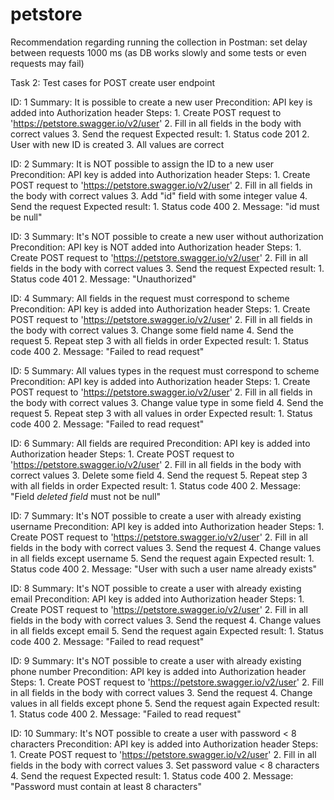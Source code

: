 # petstore

Recommendation regarding running the collection in Postman: set delay between requests 1000 ms (as DB works slowly and some tests or even requests may fail)

Task 2: Test cases for POST create user endpoint

ID: 1
Summary: It is possible to create a new user
Precondition: API key is added into Authorization header
Steps:
    1. Create POST request to 'https://petstore.swagger.io/v2/user'
    2. Fill in all fields in the body with correct values
    3. Send the request
Expected result:
    1. Status code 201
    2. User with new ID is created
    3. All values are correct

ID: 2
Summary: It is NOT possible to assign the ID to a new user
Precondition: API key is added into Authorization header
Steps:
    1. Create POST request to 'https://petstore.swagger.io/v2/user'
    2. Fill in all fields in the body with correct values
    3. Add "id" field with some integer value
    4. Send the request
Expected result:
    1. Status code 400
    2. Message: "id must be null"

ID: 3
Summary: It's NOT possible to create a new user without authorization
Precondition: API key is NOT added into Authorization header
Steps:
    1. Create POST request to 'https://petstore.swagger.io/v2/user'
    2. Fill in all fields in the body with correct values
    3. Send the request
Expected result:
    1. Status code 401
    2. Message: "Unauthorized"

ID: 4
Summary: All fields in the request must correspond to scheme
Precondition: API key is added into Authorization header
Steps:
    1. Create POST request to 'https://petstore.swagger.io/v2/user'
    2. Fill in all fields in the body with correct values
    3. Change some field name
    4. Send the request
    5. Repeat step 3 with all fields in order
Expected result:
    1. Status code 400
    2. Message: "Failed to read request"

ID: 5
Summary: All values types in the request must correspond to scheme
Precondition: API key is added into Authorization header
Steps:
    1. Create POST request to 'https://petstore.swagger.io/v2/user'
    2. Fill in all fields in the body with correct values
    3. Change value type in some field
    4. Send the request
    5. Repeat step 3 with all values in order
Expected result:
    1. Status code 400
    2. Message: "Failed to read request"

ID: 6
Summary: All fields are required
Precondition: API key is added into Authorization header
Steps:
    1. Create POST request to 'https://petstore.swagger.io/v2/user'
    2. Fill in all fields in the body with correct values
    3. Delete some field
    4. Send the request
    5. Repeat step 3 with all fields in order
Expected result:
    1. Status code 400
    2. Message: "Field *deleted field* must not be null"

ID: 7
Summary: It's NOT possible to create a user with already existing username
Precondition: API key is added into Authorization header
Steps:
    1. Create POST request to 'https://petstore.swagger.io/v2/user'
    2. Fill in all fields in the body with correct values
    3. Send the request
    4. Change values in all fields except username
    5. Send the request again
Expected result:
    1. Status code 400
    2. Message: "User with such a user name already exists"

ID: 8
Summary: It's NOT possible to create a user with already existing email
Precondition: API key is added into Authorization header
Steps:
    1. Create POST request to 'https://petstore.swagger.io/v2/user'
    2. Fill in all fields in the body with correct values
    3. Send the request
    4. Change values in all fields except email
    5. Send the request again
Expected result:
    1. Status code 400
    2. Message: "Failed to read request"

ID: 9
Summary: It's NOT possible to create a user with already existing phone number
Precondition: API key is added into Authorization header
Steps:
    1. Create POST request to 'https://petstore.swagger.io/v2/user'
    2. Fill in all fields in the body with correct values
    3. Send the request
    4. Change values in all fields except phone
    5. Send the request again
Expected result:
    1. Status code 400
    2. Message: "Failed to read request"

ID: 10
Summary: It's NOT possible to create a user with password < 8 characters
Precondition: API key is added into Authorization header
Steps:
    1. Create POST request to 'https://petstore.swagger.io/v2/user'
    2. Fill in all fields in the body with correct values
    3. Set password value < 8 characters
    4. Send the request
Expected result:
    1. Status code 400
    2. Message: "Password must contain at least 8 characters"
